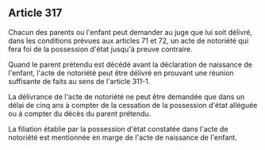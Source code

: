 Article 317
----
Chacun des parents ou l'enfant peut demander au juge que lui soit délivré, dans
les conditions prévues aux articles 71 et 72, un acte de notoriété qui fera foi
de la possession d'état jusqu'à preuve contraire.

Quand le parent prétendu est décédé avant la déclaration de naissance de
l'enfant, l'acte de notoriété peut être délivré en prouvant une réunion
suffisante de faits au sens de l'article 311-1.

La délivrance de l'acte de notoriété ne peut être demandée que dans un délai de
cinq ans à compter de la cessation de la possession d'état alléguée ou à compter
du décès du parent prétendu.

La filiation établie par la possession d'état constatée dans l'acte de notoriété
est mentionnée en marge de l'acte de naissance de l'enfant.
